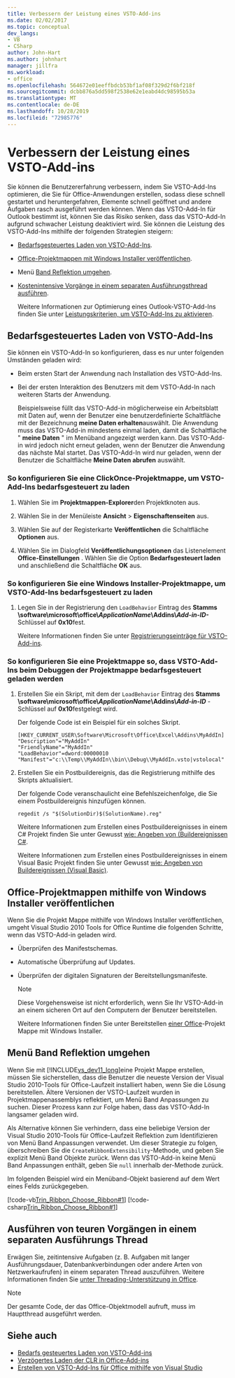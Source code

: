 ```yaml
---
title: Verbessern der Leistung eines VSTO-Add-ins
ms.date: 02/02/2017
ms.topic: conceptual
dev_langs:
- VB
- CSharp
author: John-Hart
ms.author: johnhart
manager: jillfra
ms.workload:
- office
ms.openlocfilehash: 564672e01eeffbdcb53bf1af08f329d2f6bf218f
ms.sourcegitcommit: dcbb876a5dd598f2538e62e1eabd4dc98595b53a
ms.translationtype: MT
ms.contentlocale: de-DE
ms.lasthandoff: 10/28/2019
ms.locfileid: "72985776"
---
```

# <a name="improve-the-performance-of-a-vsto-add-in"></a>Verbessern der Leistung eines VSTO-Add-ins
  Sie können die Benutzererfahrung verbessern, indem Sie VSTO-Add-Ins optimieren, die Sie für Office-Anwendungen erstellen, sodass diese schnell gestartet und heruntergefahren, Elemente schnell geöffnet und andere Aufgaben rasch ausgeführt werden können. Wenn das VSTO-Add-In für Outlook bestimmt ist, können Sie das Risiko senken, dass das VSTO-Add-In aufgrund schwacher Leistung deaktiviert wird. Sie können die Leistung des VSTO-Add-Ins mithilfe der folgenden Strategien steigern:

- [Bedarfsgesteuertes Laden von VSTO-Add-Ins](#Load).

- [Office-Projektmappen mit Windows Installer veröffentlichen](#Publish).

- Menü [Band Reflektion umgehen](#Bypass).

- [Kostenintensive Vorgänge in einem separaten Ausführungsthread ausführen](#Perform).

  Weitere Informationen zur Optimierung eines Outlook-VSTO-Add-Ins finden Sie unter [Leistungskriterien, um VSTO-Add-Ins zu aktivieren](/previous-versions/office/jj228679(v=office.15)#ol15WhatsNew_AddinDisabling).

## <a name="Load"></a> Bedarfsgesteuertes Laden von VSTO-Add-Ins
 Sie können ein VSTO-Add-In so konfigurieren, dass es nur unter folgenden Umständen geladen wird:

- Beim ersten Start der Anwendung nach Installation des VSTO-Add-Ins.

- Bei der ersten Interaktion des Benutzers mit dem VSTO-Add-In nach weiteren Starts der Anwendung.

  Beispielsweise füllt das VSTO-Add-in möglicherweise ein Arbeitsblatt mit Daten auf, wenn der Benutzer eine benutzerdefinierte Schaltfläche mit der Bezeichnung **meine Daten erhalten**auswählt. Die Anwendung muss das VSTO-Add-in mindestens einmal laden, damit die Schaltfläche " **meine Daten** " im Menüband angezeigt werden kann. Das VSTO-Add-in wird jedoch nicht erneut geladen, wenn der Benutzer die Anwendung das nächste Mal startet. Das VSTO-Add-In wird nur geladen, wenn der Benutzer die Schaltfläche **Meine Daten abrufen** auswählt.

### <a name="to-configure-a-clickonce-solution-to-load-vsto-add-ins-on-demand"></a>So konfigurieren Sie eine ClickOnce-Projektmappe, um VSTO-Add-Ins bedarfsgesteuert zu laden

1. Wählen Sie im **Projektmappen-Explorer**den Projektknoten aus.

2. Wählen Sie in der Menüleiste **Ansicht** >  **Eigenschaftenseiten** aus.

3. Wählen Sie auf der Registerkarte **Veröffentlichen** die Schaltfläche **Optionen** aus.

4. Wählen Sie im Dialogfeld **Veröffentlichungsoptionen** das Listenelement **Office-Einstellungen** . Wählen Sie die Option **Bedarfsgesteuert laden** und anschließend die Schaltfläche **OK** aus.

### <a name="to-configure-a-windows-installer-solution-to-load-vsto-add-ins-on-demand"></a>So konfigurieren Sie eine Windows Installer-Projektmappe, um VSTO-Add-Ins bedarfsgesteuert zu laden

1. Legen Sie in der Registrierung den `LoadBehavior` Eintrag des **Stamms \software\microsoft\office\\_ApplicationName_\Addins\\_Add-in-ID-_**  Schlüssel auf **0x10**fest.

     Weitere Informationen finden Sie unter [Registrierungseinträge für VSTO-Add-ins](../vsto/registry-entries-for-vsto-add-ins.md).

### <a name="to-configure-a-solution-to-load-vsto-add-ins-on-demand-while-you-debug-the-solution"></a>So konfigurieren Sie eine Projektmappe so, dass VSTO-Add-Ins beim Debuggen der Projektmappe bedarfsgesteuert geladen werden

1. Erstellen Sie ein Skript, mit dem der `LoadBehavior` Eintrag des **Stamms \software\microsoft\office\\_ApplicationName_\Addins\\_Add-in-ID_**  -Schlüssel auf **0x10**festgelegt wird.

     Der folgende Code ist ein Beispiel für ein solches Skript.

    ```cmd/sh
    [HKEY_CURRENT_USER\Software\Microsoft\Office\Excel\Addins\MyAddIn]
    "Description"="MyAddIn"
    "FriendlyName"="MyAddIn"
    "LoadBehavior"=dword:00000010
    "Manifest"="c:\\Temp\\MyAddIn\\bin\\Debug\\MyAddIn.vsto|vstolocal"

    ```

2. Erstellen Sie ein Postbuildereignis, das die Registrierung mithilfe des Skripts aktualisiert.

     Der folgende Code veranschaulicht eine Befehlszeichenfolge, die Sie einem Postbuildereignis hinzufügen können.

    ```cmd/sh
    regedit /s "$(SolutionDir)$(SolutionName).reg"

    ```

     Weitere Informationen zum Erstellen eines Postbuildereignisses in einem C# Projekt finden Sie unter Gewusst [wie: Angeben von &#40;Buildereignissen C&#35;](../ide/how-to-specify-build-events-csharp.md).

     Weitere Informationen zum Erstellen eines Postbuildereignisses in einem Visual Basic Projekt finden Sie unter Gewusst [wie: Angeben von Buildereignissen &#40;Visual Basic&#41;](../ide/how-to-specify-build-events-visual-basic.md).

## <a name="Publish"></a>Office-Projektmappen mithilfe von Windows Installer veröffentlichen
 Wenn Sie die Projekt Mappe mithilfe von Windows Installer veröffentlichen, umgeht Visual Studio 2010 Tools for Office Runtime die folgenden Schritte, wenn das VSTO-Add-in geladen wird.

- Überprüfen des Manifestschemas.

- Automatische Überprüfung auf Updates.

- Überprüfen der digitalen Signaturen der Bereitstellungsmanifeste.

  > [!NOTE]
  > Diese Vorgehensweise ist nicht erforderlich, wenn Sie Ihr VSTO-Add-in an einem sicheren Ort auf den Computern der Benutzer bereitstellen.

  Weitere Informationen finden Sie unter Bereitstellen [einer Office](../vsto/deploying-an-office-solution-by-using-windows-installer.md)-Projekt Mappe mit Windows Installer.

## <a name="Bypass"></a>Menü Band Reflektion umgehen
 Wenn Sie mit [!INCLUDE[vs_dev11_long](../sharepoint/includes/vs-dev11-long-md.md)]eine Projekt Mappe erstellen, müssen Sie sicherstellen, dass die Benutzer die neueste Version der Visual Studio 2010-Tools für Office-Laufzeit installiert haben, wenn Sie die Lösung bereitstellen. Ältere Versionen der VSTO-Laufzeit wurden in Projektmappenassemblys reflektiert, um Menü Band Anpassungen zu suchen. Dieser Prozess kann zur Folge haben, dass das VSTO-Add-In langsamer geladen wird.

 Als Alternative können Sie verhindern, dass eine beliebige Version der Visual Studio 2010-Tools für Office-Laufzeit Reflektion zum Identifizieren von Menü Band Anpassungen verwendet. Um dieser Strategie zu folgen, überschreiben Sie die `CreateRibbonExtensibility`-Methode, und geben Sie explizit Menü Band Objekte zurück. Wenn das VSTO-Add-in keine Menü Band Anpassungen enthält, geben Sie `null` innerhalb der-Methode zurück.

 Im folgenden Beispiel wird ein Menüband-Objekt basierend auf dem Wert eines Felds zurückgegeben.

 [!code-vb[Trin_Ribbon_Choose_Ribbon#1](../vsto/codesnippet/VisualBasic/trin_ribbon_choose_ribbon_4/ThisWorkbook.vb#1)]
 [!code-csharp[Trin_Ribbon_Choose_Ribbon#1](../vsto/codesnippet/CSharp/trin_ribbon_choose_ribbon_4/ThisWorkbook.cs#1)]

## <a name="Perform"></a>Ausführen von teuren Vorgängen in einem separaten Ausführungs Thread
 Erwägen Sie, zeitintensive Aufgaben (z. B. Aufgaben mit langer Ausführungsdauer, Datenbankverbindungen oder andere Arten von Netzwerkaufrufen) in einem separaten Thread auszuführen. Weitere Informationen finden Sie [unter Threading-Unterstützung in Office](../vsto/threading-support-in-office.md).

> [!NOTE]
> Der gesamte Code, der das Office-Objektmodell aufruft, muss im Hauptthread ausgeführt werden.

## <a name="see-also"></a>Siehe auch

- [Bedarfs gesteuertes Laden von VSTO-Add-ins](https://blogs.msdn.microsoft.com/andreww/2008/07/14/demand-loading-vsto-add-ins/)
- [Verzögertes Laden der CLR in Office-Add-ins](https://blogs.msdn.microsoft.com/andreww/2008/04/19/delay-loading-the-clr-in-office-add-ins/)
- [Erstellen von VSTO-Add-Ins für Office mithilfe von Visual Studio](create-vsto-add-ins-for-office-by-using-visual-studio.md)
